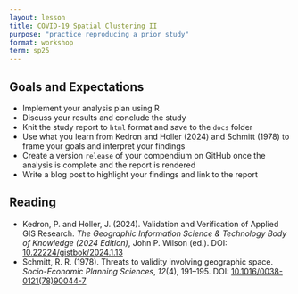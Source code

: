 ```yaml
---
layout: lesson
title: COVID-19 Spatial Clustering II
purpose: "practice reproducing a prior study"
format: workshop
term: sp25
---
```


## Goals and Expectations

- Implement your analysis plan using R
- Discuss your results and conclude the study
- Knit the study report to `html` format and save to the `docs` folder 
- Use what you learn from Kedron and Holler (2024) and Schmitt (1978) to frame your goals and interpret your findings
- Create a version `release` of your compendium on GitHub once the analysis is complete and the report is rendered
- Write a blog post to highlight your findings and link to the report

## Reading

- Kedron, P. and Holler, J. (2024).  Validation and Verification of Applied GIS Research. *The Geographic Information Science & Technology Body of Knowledge (2024 Edition)*, John P. Wilson (ed.). DOI: [10.22224/gistbok/2024.1.13](https://doi.org/10.22224/gistbok/2024.1.13)
- Schmitt, R. R. (1978). Threats to validity involving geographic space. *Socio-Economic Planning Sciences*, *12*(4), 191–195. DOI: [10.1016/0038-0121(78)90044-7](https://doi.org/10.1016/0038-0121(78)90044-7)


